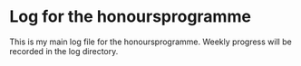 # Log for the honoursprogramme

This is my main log file for the honoursprogramme. Weekly progress will be recorded in the log directory.
